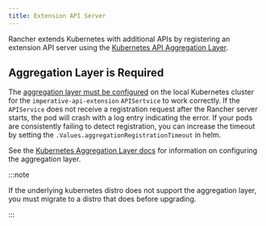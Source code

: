 ```yaml
---
title: Extension API Server
---
```


<head>
  <link rel="canonical" href="https://ranchermanager.docs.rancher.com/api/extension-apiserver"/>
</head>

Rancher extends Kubernetes with additional APIs by registering an extension API server using the [Kubernetes API Aggregation Layer](https://kubernetes.io/docs/concepts/extend-kubernetes/api-extension/apiserver-aggregation/).

## Aggregation Layer is Required

The [aggregation layer must be configured](https://kubernetes.io/docs/tasks/extend-kubernetes/configure-aggregation-layer/) on the local Kubernetes cluster for the `imperative-api-extension` `APISertvice` to work correctly. If the `APIService` does not receive a registration request after the Rancher server starts, the pod will crash with a log entry indicating the error. If your pods are consistently failing to detect registration, you can increase the timeout by setting the `.Values.aggregationRegistrationTimeout` in helm.

See the [Kubernetes Aggregation Layer docs](https://kubernetes.io/docs/tasks/extend-kubernetes/configure-aggregation-layer/) for information on configuring the aggregation layer.

:::note

If the underlying kubernetes distro does not support the aggregation layer, you must migrate to a distro that does before upgrading.

:::
